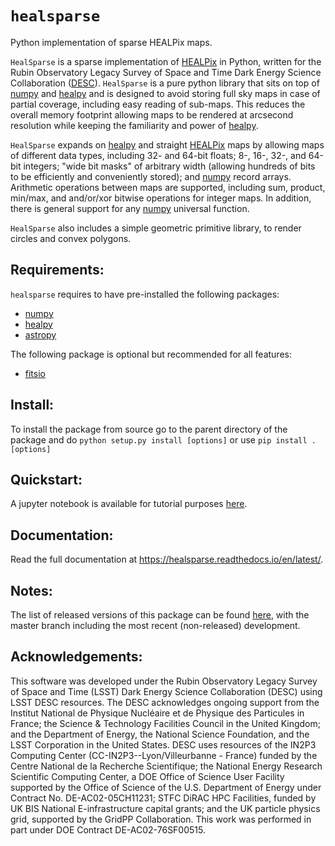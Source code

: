 # `healsparse`
Python implementation of sparse HEALPix maps.

`HealSparse` is a sparse implementation of
[HEALPix](https://healpix.jpl.nasa.gov/) in Python, written for the Rubin
Observatory Legacy Survey of Space and Time Dark Energy Science Collaboration
([DESC](https://lsst-desc.org/)).  `HealSparse` is a pure python library that
sits on top of [numpy](https://github.com/numpy/numpy) and
[healpy](https://github.com/healpy/healpy/) and is designed to avoid storing
full sky maps in case of partial coverage, including easy reading of sub-maps.
This reduces the overall memory footprint allowing maps to be rendered at
arcsecond resolution while keeping the familiarity and power of
[healpy](https://github.com/healpy/healpy/).

`HealSparse` expands on [healpy](https://github.com/healpy/healpy/) and
straight [HEALPix](https://healpix.jpl.nasa.gov/) maps by allowing maps of
different data types, including 32- and 64-bit floats; 8-, 16-, 32-, and 64-bit
integers; "wide bit masks" of arbitrary width (allowing hundreds of bits to be
efficiently and conveniently stored); and
[numpy](https://github.com/numpy/numpy) record arrays.  Arithmetic operations
between maps are supported, including sum, product, min/max, and and/or/xor
bitwise operations for integer maps.  In addition, there is general support for
any [numpy](https://github.com/numpy/numpy) universal function.

`HealSparse` also includes a simple geometric primitive library, to render
circles and convex polygons.

## Requirements:

`healsparse` requires to have pre-installed the following packages:

- [numpy](https://github.com/numpy/numpy)
- [healpy](https://github.com/healpy/healpy)
- [astropy](https://astropy.org)

The following package is optional but recommended for all features:
- [fitsio](https://github.com/esheldon/fitsio)

## Install:

To install the package from source go to the parent directory of the package
and do `python setup.py install [options]` or use `pip install . [options]`

## Quickstart:

A jupyter notebook is available for tutorial purposes
[here](./tutorial/quickstart.ipynb).

## Documentation:

Read the full documentation at https://healsparse.readthedocs.io/en/latest/.

## Notes:

The list of released versions of this package can be found
[here](https://github.com/LSSTDESC/healsparse/releases), with the master branch
including the most recent (non-released) development.

## Acknowledgements:

This software was developed under the Rubin Observatory Legacy Survey of Space and Time (LSST) Dark Energy Science Collaboration (DESC) using LSST DESC resources.
The DESC acknowledges ongoing support from the Institut National de Physique Nucléaire et de Physique des Particules in France; the Science & Technology Facilities Council in the United Kingdom; and the Department of Energy, the National Science Foundation, and the LSST Corporation in the United States.
DESC uses resources of the IN2P3 Computing Center (CC-IN2P3--Lyon/Villeurbanne - France) funded by the Centre National de la Recherche Scientifique; the National Energy Research Scientific Computing Center, a DOE Office of Science User Facility supported by the Office of Science of the U.S. Department of Energy under Contract No. DE-AC02-05CH11231; STFC DiRAC HPC Facilities, funded by UK BIS National E-infrastructure capital grants; and the UK particle physics grid, supported by the GridPP Collaboration.
This work was performed in part under DOE Contract DE-AC02-76SF00515.

